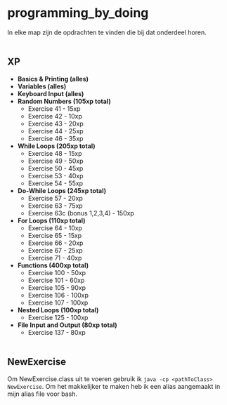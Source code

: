 # programming_by_doing

In elke map zijn de opdrachten te vinden die bij dat onderdeel horen.
<br><br>
## XP
  * **Basics & Printing (alles)**
  * **Variables (alles)**
  * **Keyboard Input (alles)**
  * **Random Numbers (105xp total)**
    * Exercise 41 - 15xp
    * Exercise 42 - 10xp
    * Exercise 43 - 20xp
    * Exercise 44 - 25xp
    * Exercise 46 - 35xp
  * **While Loops (205xp total)**
    * Exercise 48 - 15xp
    * Exercise 49 - 50xp
    * Exercise 50 - 45xp
    * Exercise 53 - 40xp
    * Exercise 54 - 55xp
  * **Do-While Loops (245xp total)**
    * Exercise 57 - 20xp
    * Exercise 63 - 75xp
    * Exercise 63c (bonus 1,2,3,4) - 150xp
  * **For Loops (110xp total)**
    * Exercise 64 - 10xp
    * Exercise 65 - 15xp
    * Exercise 66 - 20xp
    * Exercise 67 - 25xp
    * Exercise 71 - 40xp
  * **Functions (400xp total)**
    * Exercise 100 - 50xp
    * Exercise 101 - 60xp
    * Exercise 105 - 90xp
    * Exercise 106 - 100xp
    * Exercise 107 - 100xp
  * **Nested Loops (100xp total)**
    * Exercise 125 - 100xp
  * **File Input and Output (80xp total)**
    * Exercise 137 - 80xp
<br><br>
## NewExercise
Om NewExercise.class uit te voeren gebruik ik `java -cp <pathToClass> NewExercise`. Om het makkelijker te maken heb ik een alias aangemaakt in mijn alias file voor bash.
